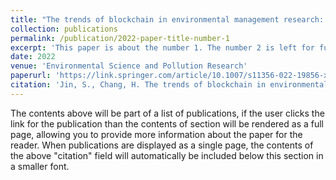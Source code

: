 ```yaml
---
title: "The trends of blockchain in environmental management research: a bibliometric analysis"
collection: publications
permalink: /publication/2022-paper-title-number-1
excerpt: 'This paper is about the number 1. The number 2 is left for future work.'
date: 2022
venue: 'Environmental Science and Pollution Research'
paperurl: 'https://link.springer.com/article/10.1007/s11356-022-19856-x'
citation: 'Jin, S., Chang, H. The trends of blockchain in environmental management research: a bibliometric analysis. Environ Sci Pollut Res 30, 81707–81724 (2023). https://doi.org/10.1007/s11356-022-19856-x.'
---
```


The contents above will be part of a list of publications, if the user clicks the link for the publication than the contents of section will be rendered as a full page, allowing you to provide more information about the paper for the reader. When publications are displayed as a single page, the contents of the above "citation" field will automatically be included below this section in a smaller font.
